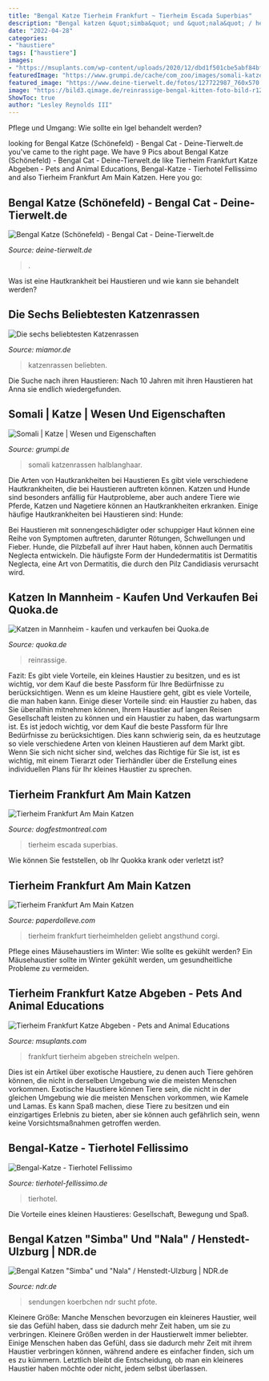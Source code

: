 ```yaml
---
title: "Bengal Katze Tierheim Frankfurt ~ Tierheim Escada Superbias"
description: "Bengal katzen &quot;simba&quot; und &quot;nala&quot; / henstedt-ulzburg"
date: "2022-04-28"
categories:
- "haustiere"
tags: ["haustiere"]
images:
- "https://msuplants.com/wp-content/uploads/2020/12/dbd1f501cbe5abf84bf21fd96a53bd37-frankfurt.jpg"
featuredImage: "https://www.grumpi.de/cache/com_zoo/images/somali-katze_33dd7917fdc121cd22f27cfa46c7b444.jpg"
featured_image: "https://www.deine-tierwelt.de/fotos/127722987_760x570.jpg"
image: "https://bild3.qimage.de/reinrassige-bengal-kitten-foto-bild-r124412683.jpg"
ShowToc: true
author: "Lesley Reynolds III"
---
```



Pflege und Umgang: Wie sollte ein Igel behandelt werden?

	

		
looking for Bengal Katze (Schönefeld) - Bengal Cat - Deine-Tierwelt.de you've came to the right page. We have 9 Pics about Bengal Katze (Schönefeld) - Bengal Cat - Deine-Tierwelt.de like Tierheim Frankfurt Katze Abgeben - Pets and Animal Educations, Bengal-Katze - Tierhotel Fellissimo and also Tierheim Frankfurt Am Main Katzen. Here you go:
		
    
## Bengal Katze (Schönefeld) - Bengal Cat - Deine-Tierwelt.de

<img loading=lazy src="https://www.deine-tierwelt.de/fotos/127722987_760x570.jpg" onerror="this.onerror=null;this.src='https://tse1.mm.bing.net/th?id=OIP.UWE3V_ReREun8cOm5rfZCwHaFj&amp;pid=15.1';" alt="Bengal Katze (Schönefeld) - Bengal Cat - Deine-Tierwelt.de">

_Source: deine-tierwelt.de_

>. 

	

Was ist eine Hautkrankheit bei Haustieren und wie kann sie behandelt werden?

    
## Die Sechs Beliebtesten Katzenrassen

<img loading=lazy src="https://www.miamor.de/fileadmin/_processed_/c/e/csm_bengal-katze_AdobeStock_254043818_5aa447e6e2.jpg" onerror="this.onerror=null;this.src='https://tse2.mm.bing.net/th?id=OIP.1CGd3RccueqH4RSv0wmY7QAAAA&amp;pid=15.1';" alt="Die sechs beliebtesten Katzenrassen">

_Source: miamor.de_

>katzenrassen beliebten. 

	

Die Suche nach ihren Haustieren: Nach 10 Jahren mit ihren Haustieren hat Anna sie endlich wiedergefunden.

    
## Somali | Katze | Wesen Und Eigenschaften

<img loading=lazy src="https://www.grumpi.de/cache/com_zoo/images/somali-katze_33dd7917fdc121cd22f27cfa46c7b444.jpg" onerror="this.onerror=null;this.src='https://tse2.mm.bing.net/th?id=OIP.FjZ5-GeZqbgbGG7HLm2GkwAAAA&amp;pid=15.1';" alt="Somali | Katze | Wesen und Eigenschaften">

_Source: grumpi.de_

>somali katzenrassen halblanghaar. 

	

Die Arten von Hautkrankheiten bei Haustieren
Es gibt viele verschiedene Hautkrankheiten, die bei Haustieren auftreten können. Katzen und Hunde sind besonders anfällig für Hautprobleme, aber auch andere Tiere wie Pferde, Katzen und Nagetiere können an Hautkrankheiten erkranken. Einige häufige Hautkrankheiten bei Haustieren sind:
Hunde:

Bei Haustieren mit sonnengeschädigter oder schuppiger Haut können eine Reihe von Symptomen auftreten, darunter Rötungen, Schwellungen und Fieber. Hunde, die Pilzbefall auf ihrer Haut haben, können auch Dermatitis Neglecta entwickeln. Die häufigste Form der Hundedermatitis ist Dermatitis Neglecta, eine Art von Dermatitis, die durch den Pilz Candidiasis verursacht wird.

    
## Katzen In Mannheim - Kaufen Und Verkaufen Bei Quoka.de

<img loading=lazy src="https://bild3.qimage.de/reinrassige-bengal-kitten-foto-bild-r124412683.jpg" onerror="this.onerror=null;this.src='https://tse2.mm.bing.net/th?id=OIP.o4xQYmmmf0u_OWoDy-4r-QAAAA&amp;pid=15.1';" alt="Katzen in Mannheim - kaufen und verkaufen bei Quoka.de">

_Source: quoka.de_

>reinrassige. 

	

Fazit: Es gibt viele Vorteile, ein kleines Haustier zu besitzen, und es ist wichtig, vor dem Kauf die beste Passform für Ihre Bedürfnisse zu berücksichtigen.
Wenn es um kleine Haustiere geht, gibt es viele Vorteile, die man haben kann. Einige dieser Vorteile sind: ein Haustier zu haben, das Sie überallhin mitnehmen können, Ihrem Haustier auf langen Reisen Gesellschaft leisten zu können und ein Haustier zu haben, das wartungsarm ist. Es ist jedoch wichtig, vor dem Kauf die beste Passform für Ihre Bedürfnisse zu berücksichtigen. Dies kann schwierig sein, da es heutzutage so viele verschiedene Arten von kleinen Haustieren auf dem Markt gibt. Wenn Sie sich nicht sicher sind, welches das Richtige für Sie ist, ist es wichtig, mit einem Tierarzt oder Tierhändler über die Erstellung eines individuellen Plans für Ihr kleines Haustier zu sprechen.

    
## Tierheim Frankfurt Am Main Katzen

<img loading=lazy src="https://i.pinimg.com/originals/9a/b5/db/9ab5dbda2d1fd52e5bd00d54e39f01b4.jpg" onerror="this.onerror=null;this.src='https://tse3.mm.bing.net/th?id=OIP.h_cxYwurdU9t5AtU4iIdfgHaLH&amp;pid=15.1';" alt="Tierheim Frankfurt Am Main Katzen">

_Source: dogfestmontreal.com_

>tierheim escada superbias. 

	

Wie können Sie feststellen, ob Ihr Quokka krank oder verletzt ist?

    
## Tierheim Frankfurt Am Main Katzen

<img loading=lazy src="https://i.pinimg.com/originals/50/a4/b0/50a4b0c32ffb1be20e5e2c6192e25efe.jpg" onerror="this.onerror=null;this.src='https://tse2.mm.bing.net/th?id=OIP.2wM9EqJF-0kTHtcrMXnkbQHaHa&amp;pid=15.1';" alt="Tierheim Frankfurt Am Main Katzen">

_Source: paperdolleve.com_

>tierheim frankfurt tierheimhelden geliebt angsthund corgi. 

	

Pflege eines Mäusehaustiers im Winter: Wie sollte es gekühlt werden?
Ein Mäusehaustier sollte im Winter gekühlt werden, um gesundheitliche Probleme zu vermeiden.

    
## Tierheim Frankfurt Katze Abgeben - Pets And Animal Educations

<img loading=lazy src="https://msuplants.com/wp-content/uploads/2020/12/dbd1f501cbe5abf84bf21fd96a53bd37-frankfurt.jpg" onerror="this.onerror=null;this.src='https://tse1.mm.bing.net/th?id=OIP.Bzv5r7UWDY8xhLPUYawmjgHaJ3&amp;pid=15.1';" alt="Tierheim Frankfurt Katze Abgeben - Pets and Animal Educations">

_Source: msuplants.com_

>frankfurt tierheim abgeben streicheln welpen. 

	

Dies ist ein Artikel über exotische Haustiere, zu denen auch Tiere gehören können, die nicht in derselben Umgebung wie die meisten Menschen vorkommen.
Exotische Haustiere können Tiere sein, die nicht in der gleichen Umgebung wie die meisten Menschen vorkommen, wie Kamele und Lamas. Es kann Spaß machen, diese Tiere zu besitzen und ein einzigartiges Erlebnis zu bieten, aber sie können auch gefährlich sein, wenn keine Vorsichtsmaßnahmen getroffen werden.

    
## Bengal-Katze - Tierhotel Fellissimo

<img loading=lazy src="https://www.tierhotel-fellissimo.de/wp-content/uploads/2016/11/collage-bengal-katzen.jpg" onerror="this.onerror=null;this.src='https://tse3.mm.bing.net/th?id=OIP.PLZTK0W0yzh6kW7SalnshAHaH1&amp;pid=15.1';" alt="Bengal-Katze - Tierhotel Fellissimo">

_Source: tierhotel-fellissimo.de_

>tierhotel. 

	

Die Vorteile eines kleinen Haustieres: Gesellschaft, Bewegung und Spaß.

    
## Bengal Katzen &quot;Simba&quot; Und &quot;Nala&quot; / Henstedt-Ulzburg | NDR.de

<img loading=lazy src="https://www.ndr.de/fernsehen/sendungen/pfote-sucht-koerbchen/psk138_v-contentxl.jpg" onerror="this.onerror=null;this.src='https://tse2.mm.bing.net/th?id=OIP.o4WuqIod2FO3RiBlPuJumQHaEK&amp;pid=15.1';" alt="Bengal Katzen &quot;Simba&quot; und &quot;Nala&quot; / Henstedt-Ulzburg | NDR.de">

_Source: ndr.de_

>sendungen koerbchen ndr sucht pfote. 

	

Kleinere Größe: Manche Menschen bevorzugen ein kleineres Haustier, weil sie das Gefühl haben, dass sie dadurch mehr Zeit haben, um sie zu verbringen.
Kleinere Größen werden in der Haustierwelt immer beliebter. Einige Menschen haben das Gefühl, dass sie dadurch mehr Zeit mit ihrem Haustier verbringen können, während andere es einfacher finden, sich um es zu kümmern. Letztlich bleibt die Entscheidung, ob man ein kleineres Haustier haben möchte oder nicht, jedem selbst überlassen.

